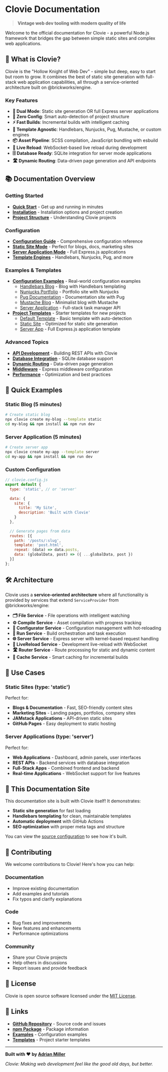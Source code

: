 # Clovie Documentation

> **Vintage web dev tooling with modern quality of life**

Welcome to the official documentation for Clovie - a powerful Node.js framework that bridges the gap between simple static sites and complex web applications.

## 🚀 What is Clovie?

Clovie is the "Hollow Knight of Web Dev" - simple but deep, easy to start but room to grow. It combines the best of static site generation with full-stack web application capabilities, all through a service-oriented architecture built on @brickworks/engine.

### Key Features

- **🎯 Dual Mode**: Static site generation OR full Express server applications
- **🔄 Zero Config**: Smart auto-detection of project structure
- **⚡ Fast Builds**: Incremental builds with intelligent caching
- **🎨 Template Agnostic**: Handlebars, Nunjucks, Pug, Mustache, or custom engines
- **📦 Asset Pipeline**: SCSS compilation, JavaScript bundling with esbuild
- **🔄 Live Reload**: WebSocket-based live reload during development
- **🗄️ Database Ready**: SQLite integration for server mode applications
- **🛣️ Dynamic Routing**: Data-driven page generation and API endpoints

## 📚 Documentation Overview

### Getting Started
- **[Quick Start](../README.md#quick-start)** - Get up and running in minutes
- **[Installation](../README.md#installation--usage)** - Installation options and project creation
- **[Project Structure](../README.md#project-structure)** - Understanding Clovie projects

### Configuration
- **[Configuration Guide](./CONFIGURATION.md)** - Comprehensive configuration reference
- **[Static Site Mode](./CONFIGURATION.md#static-site-mode)** - Perfect for blogs, docs, marketing sites
- **[Server Application Mode](./CONFIGURATION.md#server-application-mode)** - Full Express.js applications
- **[Template Engines](./CONFIGURATION.md#template-engines)** - Handlebars, Nunjucks, Pug, and more

### Examples & Templates
- **[Configuration Examples](../examples/)** - Real-world configuration examples
  - [Handlebars Blog](../examples/handlebars.config.js) - Blog with Handlebars templating
  - [Nunjucks Portfolio](../examples/nunjucks.config.js) - Portfolio site with Nunjucks
  - [Pug Documentation](../examples/pug.config.js) - Documentation site with Pug
  - [Mustache Blog](../examples/mustache.config.js) - Minimalist blog with Mustache
  - [Server Application](../examples/server-app.config.js) - Full-stack task manager API
- **[Project Templates](../templates/)** - Starter templates for new projects
  - [Default Template](../templates/default/) - Basic template with auto-detection
  - [Static Site](../templates/static/) - Optimized for static site generation
  - [Server App](../templates/server/) - Full Express.js application template

### Advanced Topics
- **[API Development](./CONFIGURATION.md#api-endpoints)** - Building REST APIs with Clovie
- **[Database Integration](./CONFIGURATION.md#database-integration)** - SQLite database support
- **[Dynamic Routing](./CONFIGURATION.md#routes--dynamic-pages)** - Data-driven page generation
- **[Middleware](./CONFIGURATION.md#middleware)** - Express middleware configuration
- **[Performance](../README.md#performance-features)** - Optimization and best practices

## 🏃 Quick Examples

### Static Blog (5 minutes)
```bash
# Create static blog
npx clovie create my-blog --template static
cd my-blog && npm install && npm run dev
```

### Server Application (5 minutes)
```bash
# Create server app
npx clovie create my-app --template server  
cd my-app && npm install && npm run dev
```

### Custom Configuration
```javascript
// clovie.config.js
export default {
  type: 'static', // or 'server'
  
  data: {
    site: {
      title: 'My Site',
      description: 'Built with Clovie'
    }
  },
  
  // Generate pages from data
  routes: [{
    path: '/posts/:slug',
    template: 'post.html',
    repeat: (data) => data.posts,
    data: (globalData, post) => ({ ...globalData, post })
  }]
};
```

## 🛠️ Architecture

Clovie uses a **service-oriented architecture** where all functionality is provided by services that extend `ServiceProvider` from @brickworks/engine:

- **🗂️ File Service** - File operations with intelligent watching
- **⚙️ Compile Service** - Asset compilation with progress tracking
- **📝 Configurator Service** - Configuration management with hot-reloading
- **🏃 Run Service** - Build orchestration and task execution
- **🌐 Server Service** - Express server with kernel-based request handling
- **🔄 LiveReload Service** - Development live-reload with WebSocket
- **🛣️ Router Service** - Route processing for static and dynamic content
- **💾 Cache Service** - Smart caching for incremental builds

## 🎯 Use Cases

### Static Sites (type: 'static')
Perfect for:
- **Blogs & Documentation** - Fast, SEO-friendly content sites
- **Marketing Sites** - Landing pages, portfolios, company sites
- **JAMstack Applications** - API-driven static sites
- **GitHub Pages** - Easy deployment to static hosting

### Server Applications (type: 'server')
Perfect for:
- **Web Applications** - Dashboard, admin panels, user interfaces
- **REST APIs** - Backend services with database integration
- **Full-Stack Apps** - Combined frontend and backend
- **Real-time Applications** - WebSocket support for live features

## 🧪 This Documentation Site

This documentation site is built with Clovie itself! It demonstrates:

- **Static site generation** for fast loading
- **Handlebars templating** for clean, maintainable templates
- **Automatic deployment** with GitHub Actions
- **SEO optimization** with proper meta tags and structure

You can view the [source configuration](./clovie.config.js) to see how it's built.

## 🤝 Contributing

We welcome contributions to Clovie! Here's how you can help:

### Documentation
- Improve existing documentation
- Add examples and tutorials
- Fix typos and clarify explanations

### Code
- Bug fixes and improvements
- New features and enhancements
- Performance optimizations

### Community
- Share your Clovie projects
- Help others in discussions
- Report issues and provide feedback

## 📄 License

Clovie is open source software licensed under the [MIT License](../LICENSE).

## 🔗 Links

- **[GitHub Repository](https://github.com/adrianjonmiller/clovie)** - Source code and issues
- **[npm Package](https://www.npmjs.com/package/clovie)** - Package information
- **[Examples](../examples/)** - Configuration examples
- **[Templates](../templates/)** - Project starter templates

---

**Built with ❤️ by [Adrian Miller](https://github.com/adrianjonmiller)**

*Clovie: Making web development feel like the good old days, but better.*